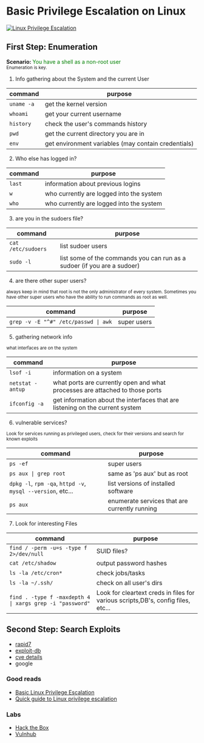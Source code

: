 # Basic Privilege Escalation on Linux

[![Linux Privilege Escalation](https://img.youtube.com/vi/oYHAi0cgur4/0.jpg)](https://www.youtube.com/watch?v=oYHAi0cgur4 "Linux Privilege Escalation")

## First Step: Enumeration

<b>Scenario: </b>
<span style="color: green;"> You have a shell as a non-root user</span>  
<small>
Enumeration is key.
</small>

1. Info gathering about the System and the current User

|        command         |                        purpose                        |
| ---------------------- | ----------------------------------------------------- |
|        `uname -a`      |   get the kernel version                              | 
|        `whoami`        |   get your current username                           |
|        `history`       |   check the user's commands history                   | 
|        `pwd`           |   get the current directory you are in                |
|        `env`           |   get environment variables (may contain credentials) | 

2. Who else has logged in?

|       command        |       purpose        |
| -------------------- | -------------------- |
|        `last`        |  information about previous logins          |
|        `w`           |  who currently are logged into the system   |
|        `who`         |  who currently are logged into the system   |

3. are you in the sudoers file?

|         command        |       purpose        |
| ---------------------- | -------------------- | 
|     `cat /etc/sudoers` | list sudoer users   |
|     `sudo -l`          | list some of the commands you can run as a sudoer (if you are a sudoer) |

4. are there other super users?  
<small>
always keep in mind that root is not the only administrator of every system. Sometimes you have other super users 
who have the ability to run commands as root as well.
</small>

|                 command                 |       purpose        |
| --------------------------------------- | -------------------- |
|   `grep -v -E "^#" /etc/passwd \| awk`   |     super users      |

5. gathering network info  
<small> 
what interfaces are on the system
</small>

|         command        |       purpose        |
| ---------------------- | -------------------- |
|     `lsof -i`          | information on a system                                                        |
|     `netstat -antup`   | what ports are currently open and what processes are attached to those ports   |
|     `ifconfig -a`      | get information about the interfaces that are listening on the current system  |

6. vulnerable services?  
<small>
Look for services running as privileged users, check for their versions and search for known exploits
</small>

|         command        |       purpose        |
| ---------------------- | -------------------- |
|   `ps -ef`             |  super users   |
|   `ps aux \| grep root` |  same as 'ps aux' but as root |
|   `dpkg -l`, `rpm -qa`, `httpd -v`, `mysql --version`, etc...  |  list versions of installed software   |
|   `ps aux`             |  enumerate services that are currently running |

7. Look for interesting Files

|                  command                      |          purpose          |
| --------------------------------------------- | ------------------------- |
|   `find / -perm -u=s -type f 2>/dev/null`     |  SUID files?              |
|   `cat /etc/shadow`                           |  output password hashes   |
|   `ls -la /etc/cron*`                         |  check jobs/tasks         |
|   `ls -la ~/.ssh/`                            |  check on all user's dirs |
|   `find . -type f -maxdepth 4 \| xargs grep -i "password"` | Look for cleartext creds in files for various scripts,DB's, config files, etc... |

## Second Step: Search Exploits

- [rapid7](https://www.rapid7.com/db/)
- [exploit-db](https://www.exploit-db.com)
- [cve details](https://www.cvedetails.com)
- google

### Good reads

- [Basic Linux Privilege Escalation](https://blog.g0tmi1k.com/2011/08/basic-linux-privilege-escalation/)
- [Quick guide to Linux privilege escalation](https://insidetrust.blogspot.com/2011/04/quick-guide-to-linux-privilege.html)

### Labs

- [Hack the Box](www.hackthebox.eu)
- [Vulnhub](www.vulnhub.com)


